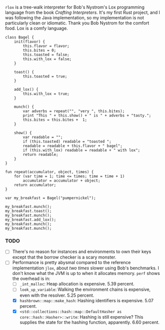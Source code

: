 `rlox` is a tree-walk interpreter for Bob's Nystrom's Lox programming language
from the book _Crafting Interpreters_. It's my first Rust project, and I was
following the Java implementation, so my implementation is not particularly
clean or idiomatic. Thank you Bob Nystrom for the comfort food. Lox is a comfy
language.

```lox
class Bagel {
    init(flavor) {
        this.flavor = flavor;
        this.bites = 0;
        this.toasted = false;
        this.with_lox = false;
    }

    toast() {
        this.toasted = true;
    }

    add_lox() {
        this.with_lox = true;
    }

    munch() {
        var adverbs = repeat("", "very ", this.bites);
        print "This " + this.show() + " is " + adverbs + "tasty.";
        this.bites = this.bites +  1;
    }

    show() {
        var readable = "";
        if (this.toasted) readable = "toasted ";
        readable = readable + this.flavor + " bagel";
        if (this.with_lox) readable = readable + " with lox";
        return readable;
    }
}

fun repeat(accumulator, object, times) {
    for (var time = 1; time <= times; time = time + 1)
        accumulator = accumulator + object;
    return accumulator;
}

var my_breakfast = Bagel("pumpernickel");

my_breakfast.munch();
my_breakfast.toast();
my_breakfast.munch();
my_breakfast.add_lox();
my_breakfast.munch();
my_breakfast.munch();
```

### TODO

- [ ] There's no reason for instances and environments to own their keys except
  that the borrow checker is a scary monster.
- [ ] Performance is pretty abysmal compared to the reference implementation
  `jlox`, about _two times_ slower using Bob's benchmarks. I don't know what
  the JVM is up to when it allocates memory. `perf` shows the
  overhead is in:
  - [ ] `_int_malloc`: Heap allocation is expensive. 5.39 percent.
  - [ ] `look_up_variable`: Walking the environment chains is expensive, even
    with the resolver. 5.25 percent.
  - [x] `hashbrown::map::make_hash`: Hashing identifiers is expensive. 5.07
    percent.
  - [x] `<std::collections::hash::map::DefaultHasher as
    core::hash::Hasher>::write`: Hashing is still expensive? This supplies the
    state for the hashing function, apparently. 6.60 percent.
